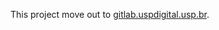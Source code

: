 This project move out to [gitlab.uspdigital.usp.br](https://gitlab.uspdigital.usp.br/sidcm/modelos-ppgca).
